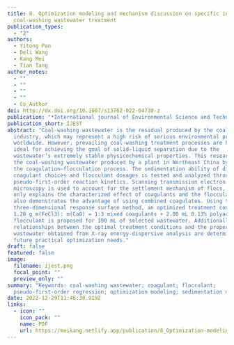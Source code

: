 ```yaml
---
title: 8. Optimization modeling and mechanism discussion on specific industrial
  coal-washing wastewater treatment
publication_types:
  - "2"
authors:
  - Yitong Pan
  - Deli Wang
  - Kang Mei
  - Tian Tang
author_notes:
  - ""
  - ""
  - ""
  - ""
  - Co_Author
doi: http://dx.doi.org/10.1007/s13762-022-04738-z
publication: "*International journal of Environmental Science and Technology*"
publication_short: IJEST
abstract: "Coal-washing wastewater is the residual produced by the coal
  industry, which may represent a high risk of serious environmental problems
  worldwide. However, prevailing coal-washing treatment processes are hardly
  ideal for achieving the goal of solid–liquid separation due to the
  wastewater’s extremely stable physicochemical properties. This research treats
  the coal-washing wastewater produced by a plant in Northeast China by means of
  the coagulation–flocculation process. The sedimentation ability of different
  coagulant choices and flocculant dosages is tested and analyzed through
  pseudo-first-order reaction kinetics. Scanning transmission electron
  microscopy is used to account for the settlement mechanism of flocs, which not
  only explains the characterized effect of coagulants and the flocculant but
  also demonstrates the advantage of using combined coagulates. Using the
  three-dimensional response surface method, an optimized treatment condition of
  1.20 g m(FeCl3): m(CaO) = 1:3 mixed coagulants + 2.00 mL 0.13% polyacrylamide
  flocculant is proposed for 100 mL of selected wastewater. Additionally, the
  relationships between the optimal treatment conditions and the properties of
  wastewater obtained from X-ray energy-dispersive analysis are determined for
  future practical optimization needs."
draft: false
featured: false
image:
  filename: ijest.png
  focal_point: ""
  preview_only: ""
summary: "Keywords: coal-washing wastewater; coagulant; flocculant;
  pseudo-first-order regression; optimization modeling; sedimentation mechanism"
date: 2022-12-29T11:46:30.919Z
links:
  - icon: ""
    icon_pack: ""
    name: PDF
    url: https://meikang.netlify.app/publication/8_Optimization-modeling-and-mechanism-discussion-on-specific-industrial-coal-washing-wastewater-treatment/meikang3_Co3-author_2023.pdf
---
```

